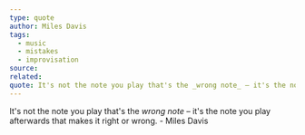 ```yaml
---
type: quote
author: Miles Davis
tags:
  - music
  - mistakes
  - improvisation
source: 
related: 
quote: It's not the note you play that's the _wrong note_ – it's the note you play afterwards that makes it right or wrong.
---
```

It's not the note you play that's the _wrong note_ – it's the note you play afterwards that makes it right or wrong. - Miles Davis
